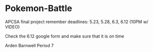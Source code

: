 # Pokemon-Battle
APCSA final project remember deadlines: 5.23, 5.28, 6.3, 6.12 (10PM w/ VIDEO)

Check the 6.12 google form and make sure that it is on time

Arden Barnwell Period 7 
